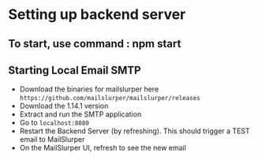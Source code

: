 # Setting up backend server

## To start, use command : npm start




## Starting Local Email SMTP
- Download the binaries for mailslurper here `https://github.com/mailslurper/mailslurper/releases`
- Download the 1.14.1 version
- Extract and run the SMTP application
- Go to `localhost:8080`
- Restart the Backend Server (by refreshing). This should trigger a TEST email to MailSlurper
- On the MailSlurper UI, refresh to see the new email